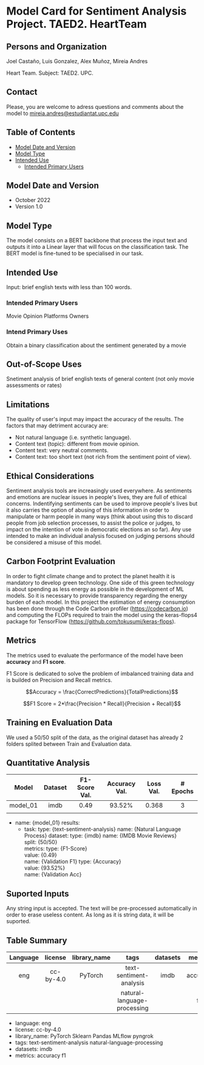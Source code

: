 # Model Card for Sentiment Analysis Project. TAED2. HeartTeam

## Persons and Organization
Joel Castaño, Luis Gonzalez, Alex Muñoz, Mireia Andres


Heart Team. Subject: TAED2. UPC.

## Contact

Please, you are welcome to adress questions and comments about the model to mireia.andres@estudiantat.upc.edu

## Table of Contents
- [Model Date and Version](#model-date-and-version)
- [Model Type](#model-type)
- [Intended Use](#intended-use)
  - [Intended Primary Users](#intended-primary-users)


## Model Date and Version

- October 2022
- Version 1.0

## Model Type

The model consists on a BERT backbone that process the input text and outputs it into a Linear layer that will focus on the classification task. The BERT model is fine-tuned to be specialised in our task.

## Intended Use

Input: brief english texts with less than 100 words.

### Intended Primary Users

Movie Opinion Platforms Owners

### Intend Primary Uses

Obtain a binary classification about the sentiment generated by a movie 

## Out-of-Scope Uses

Snetiment analysis of brief english texts of general content (not only movie assessments or rates)

## Limitations

The quality of user's input may impact the accuracy of the results. The factors that may detriment accuracy are:

- Not natural language (i.e. synthetic language).
- Content text (topic): different from movie opinion.
- Content text: very neutral comments.
- Content text: too short text (not rich from the sentiment point of view).

## Ethical Considerations

Sentiment analysis tools are increasingly used everywhere. As sentiments and emotions are nuclear issues in people's lives, they are full of ethical concerns. Indentifying sentiments can be used to improve people's lives but it also carries the option of abusing of this information in order to manipulate or harm people in many ways (think about using this to discard people from job selection processes, to assist the police or judges, to impact on the intention of vote in democratic elections an so far). Any use intended to make an individual analysis focused on judging persons should be considered a misuse of this model.

## Carbon Footprint Evaluation

In order to fight climate change and to protect the planet health it is mandatory to develop green technology. One side of this green technology is about spending as less energy as possible in the development of ML models. So it is necessary to provide transparency regarding the energy burden of each model. In this project the estimation of energy consumption has been done through the Code Carbon profiler (https://codecarbon.io) and computing the FLOPs required to train the model using the keras-flops4 package for TensorFlow (https://github.com/tokusumi/keras-flops).

## Metrics

The metrics used to evaluate the performance of the model have been **accuracy** and **F1 score**.

F1 Score is dedicated to solve the problem of imbalanced training data and is builded on Precision and Recall metrics.

$$Accuracy = \frac{CorrectPredictions}{TotalPredictions}$$

$$F1  Score = 2*\frac{Precision * Recall}{Precision + Recall}$$

## Training en Evaluation Data

We used a 50/50 split of the data, as the original dataset has already 2 folders splited between Train and Evaluation data.

## Quantitative Analysis

| Model    | Dataset | F1-Score Val. | Accuracy Val. | Loss Val. | # Epochs      |
| :------: | :-----: | :-----------: | :-----------: | :-------: | :-----------: |
| model_01 | imdb    | 0.49          | 93.52%        | 0.368     | 3             |
|          |         |               |               |           |               |    

- name: {model_01}
  results:
  - task:
      type: {text-sentiment-analysis}
      name: {Natural Language Process}
    dataset:
      type: {imdb}
      name: {IMDB Movie Reviews}      
      split: {50/50}       
    metrics:
        type: {F1-Score}         
        value: {0.49}       
        name: {Validation F1}
        type: {Accuracy}         
        value: {93.52%}       
        name: {Validation Acc}

## Suported Inputs

Any string input is accepted. The text will be pre-processed automatically in order to erase useless content. As long as it is string data, it will be suported.

## Table Summary

| Language | license   | library_name | tags                       | datasets | metrics |
| :------: | :-----:   | :-----:      | :------:                   |:--------:|:------: |
| eng      | cc-by-4.0 | PyTorch      | text-sentiment-analysis    |  imdb    |accuracy |
|          |           |              |natural-language-processing |          |f1       |


- language:
eng
- license: 
cc-by-4.0
- library_name: 
PyTorch
Sklearn
Pandas
MLflow
pyngrok
- tags:
text-sentiment-analysis
natural-language-processing
- datasets:
imdb
- metrics:
accuracy
f1




